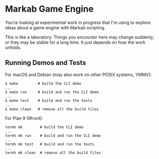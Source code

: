 <!-- Copyright (c) 2023 Sam Blenny -->
<!-- SPDX-License-Identifier: MIT -->

# Markab Game Engine

You're looking at experimental work in progress that I'm using to explore ideas
about a game engine with Markab scripting.

This is like a laboratory. Things you encounter here may change suddenly, or
they may be stable for a long time. It just depends on how the work unfolds.


## Running Demos and Tests

For macOS and Debian (may also work on other POSIX systems, YMMV):

```
$ make         # build the CLI demo
...
$ make run     # build and run the CLI demo
...
$ make test    # build and run the tests
...
$ make clean   # remove all the build files
```

For Plan 9 (9front):

```
term% mk        # build the CLI demo
...
term% mk run    # build and run the CLI demo
...
term% mk test   # build and run the tests
...
term% mk clean  # remove all the build files
```
